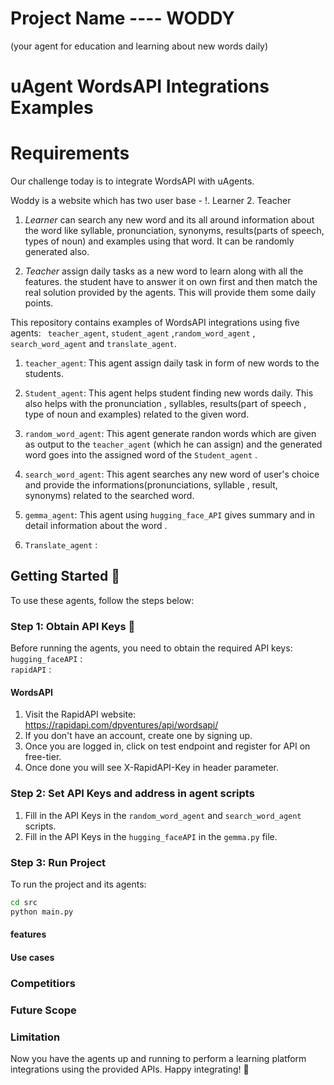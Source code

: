 # Project Name ---- WODDY 
(your agent for education and learning about new words daily)

# uAgent WordsAPI Integrations Examples 
# Requirements
Our challenge today is to integrate WordsAPI with uAgents.

Woddy is a website which has two user base - !. Learner 2. Teacher
1. *Learner* can search any new word and its all around information about the word like syllable, pronunciation, synonyms, results(parts of speech, types of noun) and examples using that word. It can be randomly generated also.

2. *Teacher* assign daily tasks as a new word to learn along with all the features. the student have to answer it on own first and then match the real solution provided by the agents. This will provide them some daily points.




This repository contains examples of WordsAPI integrations using five agents: ` teacher_agent`, `student_agent` ,`random_word_agent` , `search_word_agent` and  `translate_agent`.

1. `teacher_agent`: This agent assign daily task in form of new words to the students. 

2. `Student_agent`: This agent helps student finding new words daily. This also helps with the pronunciation , syllables, results(part of speech , type of noun and examples) related to the given word.

3. `random_word_agent`: This agent generate randon words which are given as output to the `teacher_agent` (which he can assign) and   the generated word goes into the assigned word of the `Student_agent` .

4. `search_word_agent`: This agent searches any new word of user's choice and provide the informations(pronunciations, syllable , result, synonyms) related to the searched word. 

5. `gemma_agent`: This agent using `hugging_face_API` gives summary and in detail information about the word . 

6. `Translate_agent` : 

## Getting Started 🚀

To use these agents, follow the steps below:

### Step 1: Obtain API Keys 🔑

Before running the agents, you need to obtain the required API keys:
 `hugging_faceAPI` :  
 `rapidAPI` : 

#### WordsAPI

1. Visit the RapidAPI website: https://rapidapi.com/dpventures/api/wordsapi/
2. If you don't have an account, create one by signing up.
3. Once you are logged in, click on test endpoint and register for API on free-tier.
4. Once done you will see X-RapidAPI-Key in header parameter.


### Step 2: Set API Keys and address in agent scripts

1. Fill in the API Keys in the `random_word_agent` and `search_word_agent` scripts.
2. Fill in the API Keys in the `hugging_faceAPI` in the `gemma.py` file.

### Step 3: Run Project

To run the project and its agents:

```bash
cd src
python main.py 
```


#### features


#### Use cases


### Competitiors


### Future Scope


### Limitation


Now you have the agents up and running to perform a learning platform integrations using the provided APIs. Happy integrating! 🎉